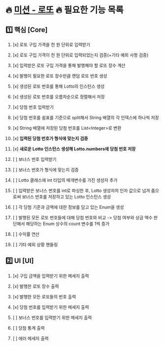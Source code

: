 # 🔥 [미션 - 로또](https://marked-duck-24a.notion.site/708fa2393f754d54b3facf5e31250367?v=be9a3af220774af1bb1453616c0330b9) 🔥 필요한 기능 목록 

## 1️⃣ 핵심 [Core]
1. [x] 로또 구입 가격을 천 원 단위로 입력받기
2. [x] 로또 구입 가격이 천 원 단위로 입력되었는지 검증(+기타 예외 사항 검증)


1. [x] 입력받은 로또 구입 가격을 통해 발행해야 할 로또 장수 계산
2. [x] 발행이 필요한 로또 장수만큼 랜덤 로또 번호 생성
3. [x] 생성된 로또 번호를 통해 Lotto의 인스턴스 생성
4. [x] 생성된 로또 번호를 오름차순으로 정렬해서 저장


1. [x] 당첨 번호 입력받기
2. [x] 당첨 번호를 쉼표를 기준으로 split해서 String 배열의 각 인덱스에 하나씩 저장
3. [x] String 배열에 저장된 당첨 번호를 List\<Integer\>로 변환
4. [x] **입력된 당첨 번호가 형식에 맞는지 검증**
5. [x] **새로운 Lotto 인스턴스 생성해 Lotto.numbers에 당첨 번호 저장**


1. [ ] 보너스 번호 입력받기
2. [ ] 보너스 번호가 형식에 맞는지 검증
3. [ ] Lotto 클래스에 int 타입의 매개변수를 가진 생성자 추가
4. [ ] 입력받은 보너스 번호를 int로 파싱한 후, Lotto 생성자의 인자 값으로 넘겨 줌으로써 보너스 번호를 저장하고 있는 Lotto 인스턴스 생성


1. [ ] 각 당첨 기준과 금액에 대한 정보를 담고 있는 Enum을 생성
2. [ ] 발행된 모든 로또 번호들에 대해 당첨 번호와 비교 -> 당첨 여부와 상금 액수 판단해서 해당하는 Enum 상수의 count 변수를 1씩 증가


1. [ ] 수익률 연산


1. [ ] 기타 예외 상황 핸들링


## 2️⃣ UI [UI]
1. [x] 구입 금액을 입력받기 위한 메세지 출력
2. [x] 발행한 로또 장수 출력
3. [x] 발행한 모든 로또들의 번호 출력


1. [x] 당첨 번호를 입력받기 위한 메세지 출력
2. [ ] 보너스 번호를 입력받기 위한 메세지 출력


1. [ ] 당첨 통계 출력


2. [ ] 에러 메세지 출력
